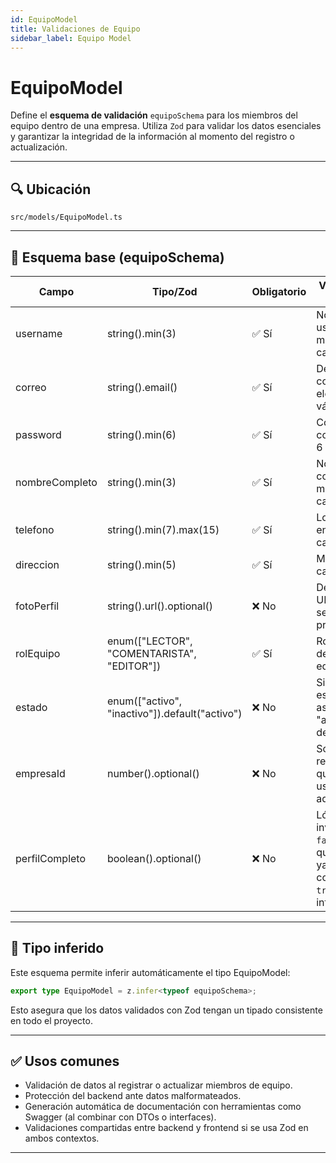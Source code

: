 ```yaml
---
id: EquipoModel
title: Validaciones de Equipo
sidebar_label: Equipo Model
---
```


# EquipoModel

Define el **esquema de validación** `equipoSchema` para los miembros del equipo dentro de una empresa. Utiliza `Zod` para validar los datos esenciales y garantizar la integridad de la información al momento del registro o actualización.

---

## 🔍 Ubicación

`src/models/EquipoModel.ts`

---

## 🧩 Esquema base (equipoSchema)

| Campo          | Tipo/Zod                                        | Obligatorio | Validaciones y Reglas                                                      |
| -------------- | ----------------------------------------------- | ----------- | -------------------------------------------------------------------------- |
| username       | string().min(3)                                 | ✅ Sí        | Nombre de usuario con mínimo 3 caracteres.                                 |
| correo         | string().email()                                | ✅ Sí        | Debe ser un correo electrónico válido.                                     |
| password       | string().min(6)                                 | ✅ Sí        | Contraseña con al menos 6 caracteres.                                      |
| nombreCompleto | string().min(3)                                 | ✅ Sí        | Nombre completo con mínimo 3 caracteres.                                   |
| telefono       | string().min(7).max(15)                         | ✅ Sí        | Longitud entre 7 y 15 caracteres.                                          |
| direccion      | string().min(5)                                 | ✅ Sí        | Mínimo 5 caracteres.                                                       |
| fotoPerfil     | string().url().optional()                       | ❌ No        | Debe ser una URL válida si se proporciona.                                 |
| rolEquipo      | enum(\["LECTOR", "COMENTARISTA", "EDITOR"])     | ✅ Sí        | Rol asignado dentro del equipo.                                            |
| estado         | enum(\["activo", "inactivo"]).default("activo") | ❌ No        | Si no se especifica, se asumirá "activo" por defecto.                      |
| empresaId      | number().optional()                             | ❌ No        | Solo requerido si quien crea el usuario es un administrador.               |
| perfilCompleto | boolean().optional()                            | ❌ No        | Lógica invertida: `false` indica que el perfil ya está completo, `true` si falta información. |

---

## 🧪 Tipo inferido

Este esquema permite inferir automáticamente el tipo EquipoModel:

```ts
export type EquipoModel = z.infer<typeof equipoSchema>;
```

Esto asegura que los datos validados con Zod tengan un tipado consistente en todo el proyecto.

---

## ✅ Usos comunes

* Validación de datos al registrar o actualizar miembros de equipo.
* Protección del backend ante datos malformateados.
* Generación automática de documentación con herramientas como Swagger (al combinar con DTOs o interfaces).
* Validaciones compartidas entre backend y frontend si se usa Zod en ambos contextos.

---
